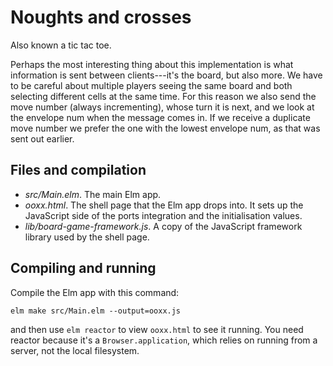 # Noughts and crosses

Also known a tic tac toe.

Perhaps the most interesting thing about this implementation is what
information is sent between clients---it's the board, but also more.
We have to be careful about multiple players seeing the same board and both
selecting different cells at the same time. For this reason we also send
the move number (always incrementing), whose turn it is next,
and we look at the envelope num when the message comes in.
If we receive a duplicate move number we prefer the one with the lowest
envelope num, as that was sent out earlier.

## Files and compilation

* *src/Main.elm*. The main Elm app.
* *ooxx.html*. The shell page that the Elm app drops
  into. It sets up the JavaScript side of the ports integration and
  the initialisation values.
* *lib/board-game-framework.js*. A copy of the JavaScript framework library
  used by the shell page.

## Compiling and running

Compile the Elm app with this command:

```
elm make src/Main.elm --output=ooxx.js
```

and then use `elm reactor` to view `ooxx.html` to see it running.
You need reactor because it's a `Browser.application`,
which relies on running from a server, not the local filesystem.
